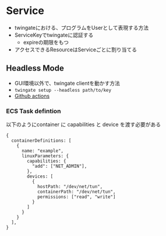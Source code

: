 # Service

* twingateにおける、プログラムをUserとして表現する方法
* ServiceKeyでtwingateに認証する
  * expireの期限をもつ
* アクセスできるResourceはServiceごとに割り当てる


## Headless Mode

* GUI環境以外で、twingate clientを動かす方法
* `twingate setup --headless path/to/key`
* [Github actions](https://github.com/Twingate/github-action/blob/main/action.yml)

### ECS Task defintion

以下のようにcontainer に capabilities と device を渡す必要がある
```jsonnet
{
  containerDefinitions: [
    {
      name: "example",
      linuxParameters: {
        capabilities: {
          "add": ["NET_ADMIN"],
        },
        devices: [
          {
            hostPath: "/dev/net/tun",
            containerPath: "/dev/net/tun",
            permissions: ["read", "write"]
          }
        ]
      }
    }
  ],
}
```
